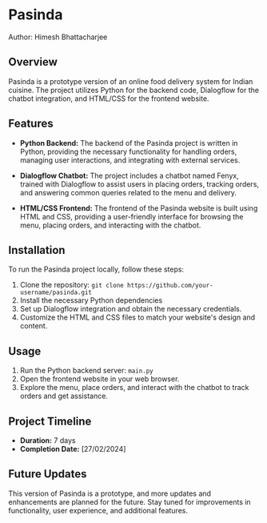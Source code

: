 # Pasinda

Author: Himesh Bhattacharjee

## Overview

Pasinda is a prototype version of an online food delivery system for Indian cuisine. The project utilizes Python for the backend code, Dialogflow for the chatbot integration, and HTML/CSS for the frontend website.

## Features

- **Python Backend:** The backend of the Pasinda project is written in Python, providing the necessary functionality for handling orders, managing user interactions, and integrating with external services.

- **Dialogflow Chatbot:** The project includes a chatbot named Fenyx, trained with Dialogflow to assist users in placing orders, tracking orders, and answering common queries related to the menu and delivery.

- **HTML/CSS Frontend:** The frontend of the Pasinda website is built using HTML and CSS, providing a user-friendly interface for browsing the menu, placing orders, and interacting with the chatbot.

## Installation

To run the Pasinda project locally, follow these steps:

1. Clone the repository: `git clone https://github.com/your-username/pasinda.git`
2. Install the necessary Python dependencies
3. Set up Dialogflow integration and obtain the necessary credentials.
4. Customize the HTML and CSS files to match your website's design and content.

## Usage

1. Run the Python backend server: `main.py`
2. Open the frontend website in your web browser.
3. Explore the menu, place orders, and interact with the chatbot to track orders and get assistance.

## Project Timeline

- **Duration:** 7 days
- **Completion Date:** [27/02/2024]

## Future Updates

This version of Pasinda is a prototype, and more updates and enhancements are planned for the future. Stay tuned for improvements in functionality, user experience, and additional features.
